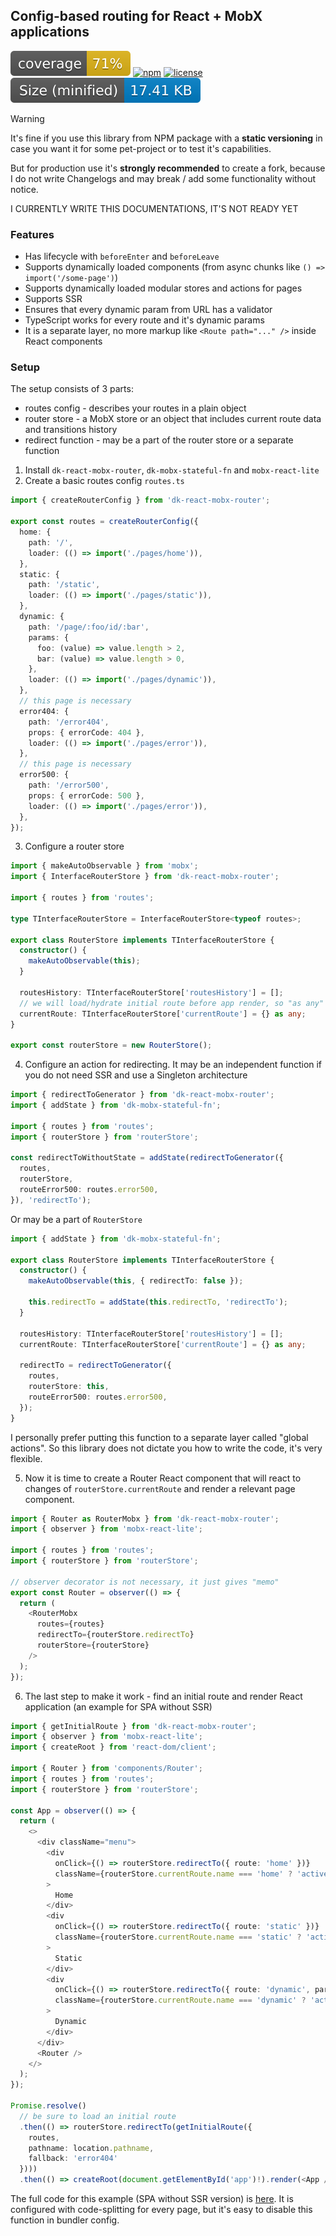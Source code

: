 ## Config-based routing for React + MobX applications

![coverage](https://github.com/dkazakov8/dk-framework/blob/master/packages/react-mobx-router/cover.svg)
[![npm](https://img.shields.io/npm/v/dk-react-mobx-router)](https://www.npmjs.com/package/dk-react-mobx-router)
[![license](https://img.shields.io/npm/l/dk-react-mobx-router)](https://github.com/dkazakov8/dk-framework/blob/master/packages/react-mobx-router/LICENSE)
![size](https://github.com/dkazakov8/dk-framework/blob/master/packages/react-mobx-router/size.svg)

> [!WARNING]  
> It's fine if you use this library from NPM package with a **static versioning** in case you
> want it for some pet-project or to test it's capabilities.
>
> But for production use it's **strongly recommended** to create a fork, because I do not write
> Changelogs and may break / add some functionality without notice.

I CURRENTLY WRITE THIS DOCUMENTATIONS, IT'S NOT READY YET

### Features

- Has lifecycle with `beforeEnter` and `beforeLeave`
- Supports dynamically loaded components (from async chunks like `() => import('/some-page')`)
- Supports dynamically loaded modular stores and actions for pages
- Supports SSR
- Ensures that every dynamic param from URL has a validator
- TypeScript works for every route and it's dynamic params
- It is a separate layer, no more markup like `<Route path="..." />` inside React components

### Setup

The setup consists of 3 parts:
- routes config - describes your routes in a plain object
- router store - a MobX store or an object that includes current route data and transitions history
- redirect function - may be a part of the router store or a separate function

1. Install `dk-react-mobx-router`, `dk-mobx-stateful-fn` and `mobx-react-lite`
2. Create a basic routes config `routes.ts`

```typescript
import { createRouterConfig } from 'dk-react-mobx-router';

export const routes = createRouterConfig({
  home: {
    path: '/',
    loader: (() => import('./pages/home')),
  },
  static: {
    path: '/static',
    loader: (() => import('./pages/static')),
  },
  dynamic: {
    path: '/page/:foo/id/:bar',
    params: {
      foo: (value) => value.length > 2,
      bar: (value) => value.length > 0,
    },
    loader: (() => import('./pages/dynamic')),
  },
  // this page is necessary
  error404: {
    path: '/error404',
    props: { errorCode: 404 },
    loader: (() => import('./pages/error')),
  },
  // this page is necessary
  error500: {
    path: '/error500',
    props: { errorCode: 500 },
    loader: (() => import('./pages/error')),
  },
});
```

3. Configure a router store

```typescript
import { makeAutoObservable } from 'mobx';
import { InterfaceRouterStore } from 'dk-react-mobx-router';

import { routes } from 'routes';

type TInterfaceRouterStore = InterfaceRouterStore<typeof routes>;

export class RouterStore implements TInterfaceRouterStore {
  constructor() {
    makeAutoObservable(this);
  }

  routesHistory: TInterfaceRouterStore['routesHistory'] = [];
  // we will load/hydrate initial route before app render, so "as any" is safe
  currentRoute: TInterfaceRouterStore['currentRoute'] = {} as any;
}

export const routerStore = new RouterStore();
```

4. Configure an action for redirecting. It may be an independent function if you do not need SSR and
use a Singleton architecture

```typescript
import { redirectToGenerator } from 'dk-react-mobx-router';
import { addState } from 'dk-mobx-stateful-fn';

import { routes } from 'routes';
import { routerStore } from 'routerStore';

const redirectToWithoutState = addState(redirectToGenerator({
  routes,
  routerStore,
  routeError500: routes.error500,
}), 'redirectTo');
```

Or may be a part of `RouterStore`

```typescript
import { addState } from 'dk-mobx-stateful-fn';

export class RouterStore implements TInterfaceRouterStore {
  constructor() {
    makeAutoObservable(this, { redirectTo: false });
    
    this.redirectTo = addState(this.redirectTo, 'redirectTo');
  }

  routesHistory: TInterfaceRouterStore['routesHistory'] = [];
  currentRoute: TInterfaceRouterStore['currentRoute'] = {} as any;
  
  redirectTo = redirectToGenerator({
    routes,
    routerStore: this,
    routeError500: routes.error500,
  });
}
```

I personally prefer putting this function to a separate layer called "global actions". So this library
does not dictate you how to write the code, it's very flexible.

5. Now it is time to create a Router React component that will react to changes of `routerStore.currentRoute`
and render a relevant page component.

```typescript
import { Router as RouterMobx } from 'dk-react-mobx-router';
import { observer } from 'mobx-react-lite';

import { routes } from 'routes';
import { routerStore } from 'routerStore';

// observer decorator is not necessary, it just gives "memo"
export const Router = observer(() => {
  return (
    <RouterMobx
      routes={routes}
      redirectTo={routerStore.redirectTo}
      routerStore={routerStore}
    />
  );
});
```

6. The last step to make it work - find an initial route and render React application (an example for SPA
without SSR)

```typescript
import { getInitialRoute } from 'dk-react-mobx-router';
import { observer } from 'mobx-react-lite';
import { createRoot } from 'react-dom/client';

import { Router } from 'components/Router';
import { routes } from 'routes';
import { routerStore } from 'routerStore';

const App = observer(() => {
  return (
    <>
      <div className="menu">
        <div 
          onClick={() => routerStore.redirectTo({ route: 'home' })}
          className={routerStore.currentRoute.name === 'home' ? 'active' : ''}
        >
          Home
        </div>
        <div 
          onClick={() => routerStore.redirectTo({ route: 'static' })}
          className={routerStore.currentRoute.name === 'static' ? 'active' : ''}
        >
          Static
        </div>
        <div 
          onClick={() => routerStore.redirectTo({ route: 'dynamic', params: { foo: 'test', bar: 'smth' } })}
          className={routerStore.currentRoute.name === 'dynamic' ? 'active' : ''}
        >
          Dynamic
        </div>
      </div>
      <Router />
    </>
  );
});

Promise.resolve()
  // be sure to load an initial route
  .then(() => routerStore.redirectTo(getInitialRoute({ 
    routes, 
    pathname: location.pathname, 
    fallback: 'error404'
  })))
  .then(() => createRoot(document.getElementById('app')!).render(<App />));
```

The full code for this example (SPA without SSR version) is 
[here](https://github.com/dkazakov8/dk-framework/tree/master/packages/react-mobx-router/examples/simple_spa).
It is configured with code-splitting for every page, but it's easy to disable this function
in bundler config.




















